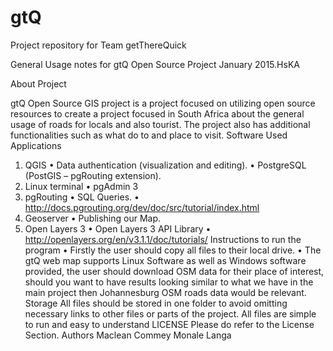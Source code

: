 # gtQ

Project repository for Team getThereQuick

General Usage notes for gtQ Open Source Project January 2015.HsKA

About Project

gtQ Open Source GIS project is a project focused on utilizing open source resources to create a project  focused in South Africa about the general usage of roads for locals and also tourist. The project also has additional functionalities such as what do to and place to visit.
Software Used
Applications
1.	QGIS
•	Data authentication (visualization and editing).
•	PostgreSQL (PostGIS – pgRouting extension).
2.	Linux terminal
•	pgAdmin 3
3.	pgRouting
•	SQL Queries.
•	http://docs.pgrouting.org/dev/doc/src/tutorial/index.html
4.	Geoserver
•	Publishing our Map.
5.	Open Layers 3
•	Open Layers 3 API Library
•	http://openlayers.org/en/v3.1.1/doc/tutorials/
Instructions to run the program
•	Firstly the user should copy all files to their local drive.
•	The gtQ web map supports Linux Software as well as Windows software provided, the user should download OSM data for their place of interest, should you want to have results looking similar to what we have in the main project then Johannesburg OSM roads data would be relevant.
Storage
All files should be stored in one folder to avoid omitting necessary links to other files or parts of the project.
All files are simple to run and easy to understand
LICENSE
Please do refer to the License Section.
Authors
Maclean Commey
Monale Langa
